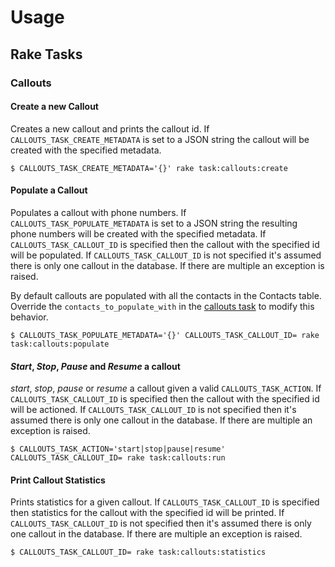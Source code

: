 # Usage

## Rake Tasks

### Callouts

#### Create a new Callout

Creates a new callout and prints the callout id. If `CALLOUTS_TASK_CREATE_METADATA` is set to a JSON string the callout will be created with the specified metadata.

```
$ CALLOUTS_TASK_CREATE_METADATA='{}' rake task:callouts:create
```

#### Populate a Callout

Populates a callout with phone numbers. If `CALLOUTS_TASK_POPULATE_METADATA` is set to a JSON string the resulting phone numbers will be created with the specified metadata. If `CALLOUTS_TASK_CALLOUT_ID` is specified then the callout with the specified id will be populated. If `CALLOUTS_TASK_CALLOUT_ID` is not specified it's assumed there is only one callout in the database. If there are multiple an exception is raised.

By default callouts are populated with all the contacts in the Contacts table. Override the `contacts_to_populate_with` in the [callouts task](https://github.com/somleng/somleng-scfm/blob/master/app/tasks/callouts_task.rb) to modify this behavior.

```
$ CALLOUTS_TASK_POPULATE_METADATA='{}' CALLOUTS_TASK_CALLOUT_ID= rake task:callouts:populate
```

#### *Start*, *Stop*, *Pause* and *Resume* a callout

*start*, *stop*, *pause* or *resume* a callout given a valid `CALLOUTS_TASK_ACTION`. If `CALLOUTS_TASK_CALLOUT_ID` is specified then the callout with the specified id will be actioned. If `CALLOUTS_TASK_CALLOUT_ID` is not specified then it's assumed there is only one callout in the database. If there are multiple an exception is raised.

```
$ CALLOUTS_TASK_ACTION='start|stop|pause|resume' CALLOUTS_TASK_CALLOUT_ID= rake task:callouts:run
```

#### Print Callout Statistics

Prints statistics for a given callout. If `CALLOUTS_TASK_CALLOUT_ID` is specified then statistics for the callout with the specified id will be printed. If `CALLOUTS_TASK_CALLOUT_ID` is not specified then it's assumed there is only one callout in the database. If there are multiple an exception is raised.

```
$ CALLOUTS_TASK_CALLOUT_ID= rake task:callouts:statistics
```

